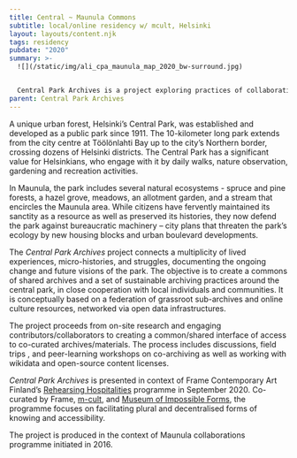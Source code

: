 ```yaml
---
title: Central ~ Maunula Commons
subtitle: local/online residency w/ mcult, Helsinki
layout: layouts/content.njk
tags: residency
pubdate: "2020"
summary: >-
  ![](/static/img/ali_cpa_maunula_map_2020_bw-surround.jpg)


  Central Park Archives is a project exploring practices of collaborative archiving together with communities and residents of Maunula. The long-term project is inaugurated in Spring 2020 as a local/online residency with **Susanna Ånäs** and **Ali Akbar Mehta**, who have an artistic practice dealing with archives and the commons.
parent: Central Park Archives
---
```

A unique urban forest, Helsinki’s Central Park, was established and developed as a public park since 1911. The 10-kilometer long park extends from the city centre at Töölönlahti Bay up to the city’s Northern border, crossing dozens of Helsinki districts. The Central Park has a significant value for Helsinkians, who engage with it by daily walks, nature observation, gardening and recreation activities.

In Maunula, the park includes several natural ecosystems - spruce and pine forests, a hazel grove, meadows, an allotment garden, and a stream that encircles the Maunula area. While citizens have fervently maintained its sanctity as a resource as well as preserved its histories, they now defend the park against bureaucratic machinery – city plans that threaten the park’s ecology by new housing blocks and urban boulevard developments.

The *Central Park Archives* project connects a multiplicity of lived experiences, micro-histories, and struggles, documenting the ongoing change and future visions of the park. The objective is to create a commons of shared archives and a set of sustainable archiving practices around the central park, in close cooperation with local individuals and communities. It is conceptually based on a federation of grassroot sub-archives and online culture resources, networked via open data infrastructures.

The project proceeds from on-site research and engaging contributors/collaborators to creating a common/shared interface of access to co-curated archives/materials. The process includes discussions, field trips , and peer-learning workshops on co-archiving as well as working with wikidata and open-source content licenses.

*Central Park Archives* is presented in context of Frame Contemporary Art Finland’s [Rehearsing Hospitalities](https://frame-finland.fi/en/ohjelma/rehearsing-hospitalities/) programme in September 2020. Co-curated by Frame, [m-cult](https://www.m-cult.org/index.php/), and [Museum of Impossible Forms](https://museumofimpossibleforms.org/), the programme focuses on facilitating plural and decentralised forms of knowing and accessibility.

The project is produced in the context of Maunula collaborations programme initiated in 2016.